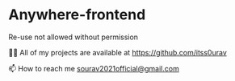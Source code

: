 # Anywhere-frontend
Re-use not allowed without permission

👨‍💻 All of my projects are available at https://github.com/itss0urav

📫 How to reach me sourav2021official@gmail.com
